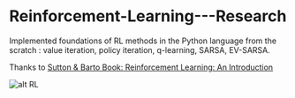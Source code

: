 # Reinforcement-Learning---Research

Implemented foundations of RL methods in the Python language from the scratch : value iteration, policy iteration, q-learning, SARSA, EV-SARSA. 

Thanks to [Sutton & Barto Book: Reinforcement Learning: An Introduction](http://www.incompleteideas.net/book/the-book-2nd.html)


![alt RL](https://cdn-images-1.medium.com/max/1600/1*Z2yMvuQ1-t5Ol1ac_W4dOQ.png) 


